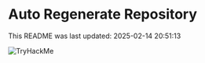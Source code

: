 # Auto Regenerate Repository

This README was last updated: 2025-02-14 20:51:13

 ![TryHackMe](https://tryhackme.com/badge/533634)